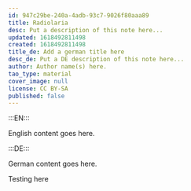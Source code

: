 ```yaml
---
id: 947c29be-240a-4adb-93c7-9026f80aaa89
title: Radiolaria
desc: Put a description of this note here...
updated: 1618492811498
created: 1618492811498
title_de: Add a german title here
desc_de: Put a DE description of this note here...
author: Author name(s) here.
tao_type: material
cover_image: null
license: CC BY-SA
published: false
---
```


:::EN:::

English content goes here.

:::DE:::

German content goes here.

Testing here
